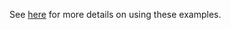See [here](https://cedana.readthedocs.io/en/latest/examples.html) for more details on using these examples.